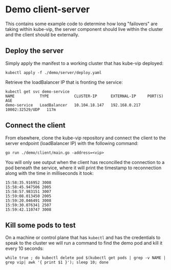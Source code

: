 # Demo client-server

This contains some example code to determine how long "failovers" are taking within kube-vip, the server component should live within the cluster and the client should be externally.

## Deploy the server

Simply apply the manifest to a working cluster that has kube-vip deployed:

```
kubectl apply -f ./demo/server/deploy.yaml
```

Retrieve the loadBalancer IP that is fronting the service:

```
kubectl get svc demo-service
NAME           TYPE           CLUSTER-IP      EXTERNAL-IP     PORT(S)           AGE
demo-service   LoadBalancer   10.104.18.147   192.168.0.217   10002:32529/UDP   117m
```

## Connect the client

From elsewhere, clone the kube-vip repository and connect the client to the server endpoint (loadBalancer IP) with the following command:

```
go run ./demo/client/main.go -address=<vip>
```

You will only see output when the client has reconcilled the connection to a pod beneath the service, where it will print the timestamp to reconnection along with the time in milliseconds it took:

```
15:58:35.916952 3008
15:58:45.947506 2005
15:58:57.983151 3007
15:59:08.013450 2005
15:59:20.046491 3008
15:59:30.076341 2507
15:59:42.110747 3008
```

## Kill some pods to test

On a machine or control plane that has `kubectl` and has the credentials to speak to the cluster we will run a command to find the demo pod and kill it every 10 seconds:

`while true ; do kubectl delete pod $(kubectl get pods | grep -v NAME | grep vip| awk '{ print $1 }'); sleep 10; done`

